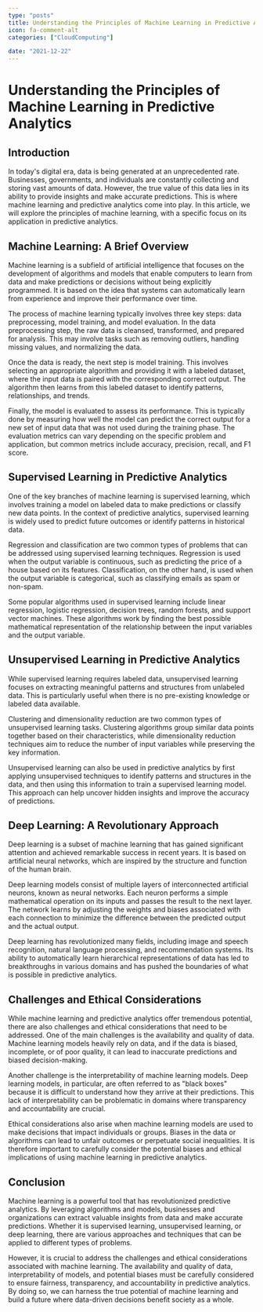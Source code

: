 ```yaml
---
type: "posts"
title: Understanding the Principles of Machine Learning in Predictive Analytics
icon: fa-comment-alt
categories: ["CloudComputing"]

date: "2021-12-22"
---
```




# Understanding the Principles of Machine Learning in Predictive Analytics

## Introduction

In today's digital era, data is being generated at an unprecedented rate. Businesses, governments, and individuals are constantly collecting and storing vast amounts of data. However, the true value of this data lies in its ability to provide insights and make accurate predictions. This is where machine learning and predictive analytics come into play. In this article, we will explore the principles of machine learning, with a specific focus on its application in predictive analytics.

## Machine Learning: A Brief Overview

Machine learning is a subfield of artificial intelligence that focuses on the development of algorithms and models that enable computers to learn from data and make predictions or decisions without being explicitly programmed. It is based on the idea that systems can automatically learn from experience and improve their performance over time.

The process of machine learning typically involves three key steps: data preprocessing, model training, and model evaluation. In the data preprocessing step, the raw data is cleansed, transformed, and prepared for analysis. This may involve tasks such as removing outliers, handling missing values, and normalizing the data.

Once the data is ready, the next step is model training. This involves selecting an appropriate algorithm and providing it with a labeled dataset, where the input data is paired with the corresponding correct output. The algorithm then learns from this labeled dataset to identify patterns, relationships, and trends.

Finally, the model is evaluated to assess its performance. This is typically done by measuring how well the model can predict the correct output for a new set of input data that was not used during the training phase. The evaluation metrics can vary depending on the specific problem and application, but common metrics include accuracy, precision, recall, and F1 score.

## Supervised Learning in Predictive Analytics

One of the key branches of machine learning is supervised learning, which involves training a model on labeled data to make predictions or classify new data points. In the context of predictive analytics, supervised learning is widely used to predict future outcomes or identify patterns in historical data.

Regression and classification are two common types of problems that can be addressed using supervised learning techniques. Regression is used when the output variable is continuous, such as predicting the price of a house based on its features. Classification, on the other hand, is used when the output variable is categorical, such as classifying emails as spam or non-spam.

Some popular algorithms used in supervised learning include linear regression, logistic regression, decision trees, random forests, and support vector machines. These algorithms work by finding the best possible mathematical representation of the relationship between the input variables and the output variable.

## Unsupervised Learning in Predictive Analytics

While supervised learning requires labeled data, unsupervised learning focuses on extracting meaningful patterns and structures from unlabeled data. This is particularly useful when there is no pre-existing knowledge or labeled data available.

Clustering and dimensionality reduction are two common types of unsupervised learning tasks. Clustering algorithms group similar data points together based on their characteristics, while dimensionality reduction techniques aim to reduce the number of input variables while preserving the key information.

Unsupervised learning can also be used in predictive analytics by first applying unsupervised techniques to identify patterns and structures in the data, and then using this information to train a supervised learning model. This approach can help uncover hidden insights and improve the accuracy of predictions.

## Deep Learning: A Revolutionary Approach

Deep learning is a subset of machine learning that has gained significant attention and achieved remarkable success in recent years. It is based on artificial neural networks, which are inspired by the structure and function of the human brain.

Deep learning models consist of multiple layers of interconnected artificial neurons, known as neural networks. Each neuron performs a simple mathematical operation on its inputs and passes the result to the next layer. The network learns by adjusting the weights and biases associated with each connection to minimize the difference between the predicted output and the actual output.

Deep learning has revolutionized many fields, including image and speech recognition, natural language processing, and recommendation systems. Its ability to automatically learn hierarchical representations of data has led to breakthroughs in various domains and has pushed the boundaries of what is possible in predictive analytics.

## Challenges and Ethical Considerations

While machine learning and predictive analytics offer tremendous potential, there are also challenges and ethical considerations that need to be addressed. One of the main challenges is the availability and quality of data. Machine learning models heavily rely on data, and if the data is biased, incomplete, or of poor quality, it can lead to inaccurate predictions and biased decision-making.

Another challenge is the interpretability of machine learning models. Deep learning models, in particular, are often referred to as "black boxes" because it is difficult to understand how they arrive at their predictions. This lack of interpretability can be problematic in domains where transparency and accountability are crucial.

Ethical considerations also arise when machine learning models are used to make decisions that impact individuals or groups. Biases in the data or algorithms can lead to unfair outcomes or perpetuate social inequalities. It is therefore important to carefully consider the potential biases and ethical implications of using machine learning in predictive analytics.

## Conclusion

Machine learning is a powerful tool that has revolutionized predictive analytics. By leveraging algorithms and models, businesses and organizations can extract valuable insights from data and make accurate predictions. Whether it is supervised learning, unsupervised learning, or deep learning, there are various approaches and techniques that can be applied to different types of problems.

However, it is crucial to address the challenges and ethical considerations associated with machine learning. The availability and quality of data, interpretability of models, and potential biases must be carefully considered to ensure fairness, transparency, and accountability in predictive analytics. By doing so, we can harness the true potential of machine learning and build a future where data-driven decisions benefit society as a whole.